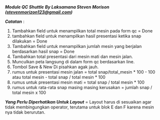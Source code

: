 ***Module QC Shuttle***
***By Laksamana Steven Morison (stevenmorizon123@gmail.com)***

***Catatan*** :

1. Tambahkan field untuk menampilkan total mesin pada form qc = Done
2. tambahkan field untuk menampilkan hasil presentasi ketika snap dilakukan = Done
3. Tambahkan field untuk menampilkan jumlah mesin yang berjalan berdasarkan hasil snap = Done
4. Tambahkan total presentasi dari mesin mati dan mesin jalan.
5. Munculkan peta langsung di dalam form qc berdasarkan line. 
6. Tombol Save & New Di pisahkan agak jauh.
7. rumus untuk presentasi mesin jalan = total snap/total_mesin * 100 - 100 atau total mesin - total snap / total mesin * 100
8. rumus untuk presentasi mesin mati  = total snap / total mesin * 100
9. rumus untuk rata-rata snap masing masing kerusakan = jumlah snap / total mesin x 100


***Yang Perlu Diperhatikan Untuk Layout***
= Layout harus di sesuaikan agar tidak membingungkan operator, terutama untuk blok E dan F karena mesin nya tidak berurutan.

